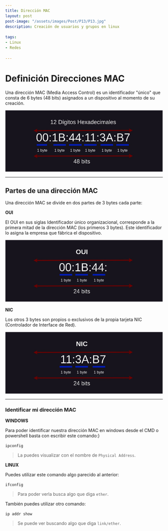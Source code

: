 ```yaml
---
title: Dirección MAC
layout: post
post-image: "/assets/images/Post/P13/P13.jpg"
description: Creación de usuarios y grupos en linux

tags:
- Linux 
- Redes

---
```


# Definición Direcciones MAC

Una dirección MAC (Media Access Control) es un identificador "único" que consta de 6 bytes (48 bits) asignados a un dispositivo al momento de su creación.

![P13i1](/assets/images/Post/P13/P13i1.jpg)

---

## Partes de una dirección MAC

Una dirección MAC se divide en dos partes de 3 bytes cada parte:

**OUI**

El OUI en sus siglas Identificador único organizacional, corresponde a la primera mitad de la dirección MAC (los primeros 3 bytes). Este identificador lo asigna la empresa que fábrica el dispositivo.

![P13i2](/assets/images/Post/P13/P13i2.jpg)

**NIC**

Los otros 3 bytes son propios o exclusivos de la propia tarjeta NIC (Controlador de Interface de Red).

![P13i3](/assets/images/Post/P13/P13i3.jpg) 

---

### Identificar mi dirección MAC

**WINDOWS**

Para poder identificar nuestra dirección MAC en windows desde el CMD o powershell basta con escribir este comando:}

`ipconfig` 

>La puedes visualizar con el nombre de `Physical Address`.

**LINUX**

Puedes utilizar este comando algo parecido al anterior:

`ifconfig`

>Para poder verla busca algo que diga `ether`.

También puedes utilizar otro comando:

`ip addr show`

>Se puede ver buscando algo que diga `link/ether`.

